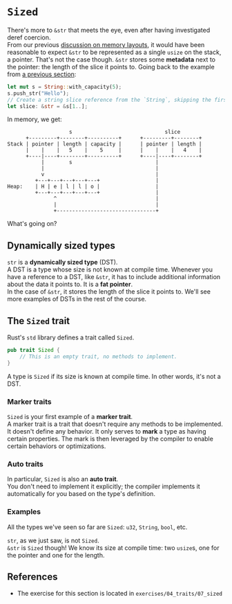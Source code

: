 # `Sized`

There's more to `&str` that meets the eye, even after having 
investigated deref coercion.  
From our previous [discussion on memory layouts](../03_ticket_v1/10_references_in_memory.md),
it would have been reasonable to expect `&str` to be represented as a single `usize` on
the stack, a pointer. That's not the case though. `&str` stores some **metadata** next 
to the pointer: the length of the slice it points to. Going back to the example from 
[a previous section](05_str_slice.md):

```rust
let mut s = String::with_capacity(5);
s.push_str("Hello");
// Create a string slice reference from the `String`, skipping the first byte.
let slice: &str = &s[1..];
```

In memory, we get:

```text
                    s                              slice
      +---------+--------+----------+      +---------+--------+
Stack | pointer | length | capacity |      | pointer | length |
      |    |    |   5    |    5     |      |    |    |   4    |
      +----|----+--------+----------+      +----|----+--------+
           |        s                           |  
           |                                    |
           v                                    | 
         +---+---+---+---+---+                  |
Heap:    | H | e | l | l | o |                  |
         +---+---+---+---+---+                  |
               ^                                |
               |                                |
               +--------------------------------+
```

What's going on?

## Dynamically sized types

`str` is a **dynamically sized type** (DST).  
A DST is a type whose size is not known at compile time. Whenever you have a 
reference to a DST, like `&str`, it has to include additional
information about the data it points to. It is a **fat pointer**.  
In the case of `&str`, it stores the length of the slice it points to. 
We'll see more examples of DSTs in the rest of the course.

## The `Sized` trait

Rust's `std` library defines a trait called `Sized`.  

```rust
pub trait Sized {
    // This is an empty trait, no methods to implement.
}
```

A type is `Sized` if its size is known at compile time. In other words, it's not a DST.

### Marker traits

`Sized` is your first example of a **marker trait**.  
A marker trait is a trait that doesn't require any methods to be implemented. It doesn't define any behavior.
It only serves to **mark** a type as having certain properties.
The mark is then leveraged by the compiler to enable certain behaviors or optimizations. 

### Auto traits

In particular, `Sized` is also an **auto trait**.  
You don't need to implement it explicitly; the compiler implements it automatically for you
based on the type's definition.

### Examples

All the types we've seen so far are `Sized`: `u32`, `String`, `bool`, etc.

`str`, as we just saw, is not `Sized`.  
`&str` is `Sized` though! We know its size at compile time: two `usize`s, one for the pointer 
and one for the length.

## References

- The exercise for this section is located in `exercises/04_traits/07_sized`
